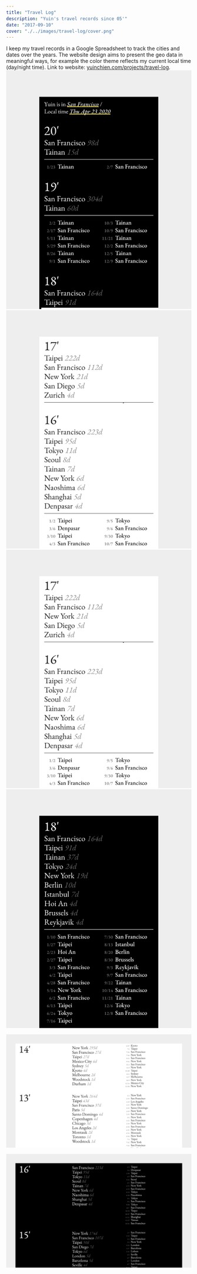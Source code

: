 ```yaml
---
title: "Travel Log"
description: "Yuin's travel records since 05'"
date: "2017-09-10"
cover: "./../images/travel-log/cover.png"
---
```


<div class="text">I keep my travel records in a Google Spreadsheet to track the cities and dates over the years. The website design aims to present the geo data in meaningful ways, for example the color theme reflects my current local time (day/night time). Link to website: <a href="https://yuinchien.com/projects/travel-log/" target="_blank">yuinchien.com/projects/travel-log</a>.</div>

<div class="row two">
  <img src="./../images/travel-log/00.png" />
  <img src="./../images/travel-log/02.png" />
</div>

<div class="row two">
  <img src="./../images/travel-log/02.png" />
  <img src="./../images/travel-log/03.png" />
</div>

![Travel Log](./../images/travel-log/2.png)

![Travel Log](./../images/travel-log/3.png)
